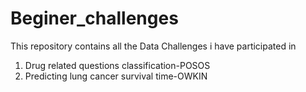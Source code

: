 # Beginer_challenges
This repository contains all the Data Challenges i have participated in 
1. Drug related questions classification-POSOS
2. Predicting lung cancer survival time-OWKIN

